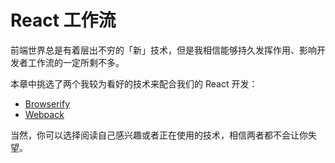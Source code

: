 # React 工作流

前端世界总是有着层出不穷的「新」技术，但是我相信能够持久发挥作用、影响开发者工作流的一定所剩不多。

本章中挑选了两个我较为看好的技术来配合我们的 React 开发：

- [Browserify](browserify.md)
- [Webpack](webpack.md)

当然，你可以选择阅读自己感兴趣或者正在使用的技术，相信两者都不会让你失望。
